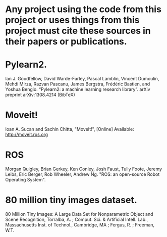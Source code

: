 # Any project using the code from this project or uses things from this project must cite these sources in their papers or publications. 

# Pylearn2.
Ian J. Goodfellow, David Warde-Farley, Pascal Lamblin, Vincent Dumoulin, Mehdi Mirza, Razvan Pascanu, James Bergstra, Frédéric Bastien, and Yoshua Bengio. “Pylearn2: a machine learning research library”. arXiv preprint arXiv:1308.4214 (BibTeX)

# Moveit!
Ioan A. Sucan and Sachin Chitta, "MoveIt!", [Online] Available: http://moveit.ros.org 

# ROS
Morgan Quigley, Brian Gerkey, Ken Conley, Josh Faust, Tully Foote, Jeremy Leibs, Eric Berger, Rob Wheeler, Andrew Ng. "ROS: an open-source Robot Operating System".

# 80 million tiny images dataset.
80 Million Tiny Images: A Large Data Set for Nonparametric Object and Scene Recognition, Torralba, A. ; Comput. Sci. & Artificial Intell. Lab., Massachusetts Inst. of Technol., Cambridge, MA ; Fergus, R. ; Freeman, W.T.

